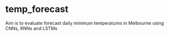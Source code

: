 # temp_forecast
Aim is to evaluate forecast daily minimum temperatures in Melbourne using CNNs, RNNs and LSTMs
